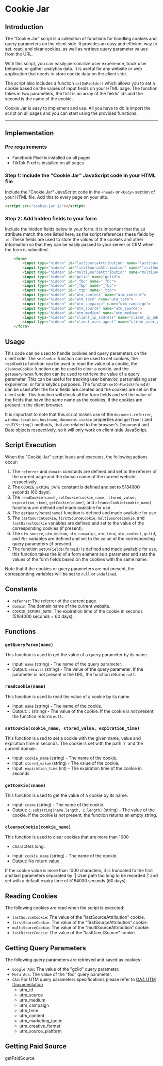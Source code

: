 # Cookie Jar

## Introduction

The "Cookie Jar" script is a collection of functions for handling cookies and query parameters on the client side. It provides an easy and efficient way to set, read, and clear cookies, as well as retrieve query parameter values from the URL.

With this script, you can easily personalize user experience, track user behavior, or gather analytics data. It is useful for any website or web application that needs to store cookie data on the client side.

The script also includes a function `setOnFields()` which allows you to set a cookie based on the values of input fields on your HTML page. The function takes in two parameters, the first is an array of the fields' ids and the second is the name of the cookie.

Cookie Jar is easy to implement and use. All you have to do is import the script on all pages and you can start using the provided functions.

***

## Implementation

### Pre requirements
- Facebook Pixel is installed on all pages
- TikTok Pixel is installed on all pages


### Step 1: Include the "Cookie Jar" JavaScript code in your HTML file
Include the "Cookie Jar" JavaScript code in the `<head>` or `<body>` section of your HTML file.
Add this to every page on your site.

```html
<script src="cookie-jar.js"></script>
```

### Step 2: Add hidden fields to your form
Include the hidden fields below in your form.  It is important that the `id` attribute match the one listed here, as the script references these fields by `id`.
These fields are used to store the values of the cookies and other information so that they can be easily passed to your server or CRM when the form is submitted.

```html
    <form>
        <input type="hidden" id="lastSourceAttribution" name="lastSourceAttribution">
        <input type="hidden" id="firstSourceAttribution" name="firstSourceAttribution">
        <input type="hidden" id="multiSourceAttribution" name="multiSourceAttribution">
        <input type="hidden" id="gclid" name="gclid">
        <input type="hidden" id="_fbc" name="_fbc">
        <input type="hidden" id="_fbp" name="_fbp">
        <input type="hidden" id="_ttp" name="_ttp">
        <input type="hidden" id="utm_content" name="utm_content">
        <input type="hidden" id="utm_term" name="utm_term">
        <input type="hidden" id="utm_campaign" name="utm_campaign">
        <input type="hidden" id="utm_source" name="utm_source">
        <input type="hidden" id="utm_medium" name="utm_medium">
        <input type="hidden" id="client_ip_address" name="client_ip_address">
        <input type="hidden" id="client_user_agent" name="client_user_agent">
    </form>
```


## Usage
This code can be used to handle cookies and query parameters on the client side. The `setCookie` function can be used to set cookies, the `readCookie` function can be used to read the value of a cookie, the `cleanseCookie` function can be used to clear a cookie, and the `getQueryParam` function can be used to retrieve the value of a query parameter. This can be useful for tracking user behavior, personalizing user experience, or for analytics purposes. The function `setOnFields(formId)` can be used after the form fields are created and the cookies are set on the client side. This function will check all the form fields and set the value of the fields that have the same name as the cookies, if the cookies are present in the client browser.

It is important to note that this script makes use of the `document.referrer`, `window.location.hostname`, `document.cookie` properties and `getTime()` and `toUTCString()` methods, that are related to the browser's Document and Date objects respectively, so it will only work on client-side JavaScript.

## Script Execution

When the "Cookie Jar" script loads and executes, the following actions occur:

1. The `referrer` and `domain` constants are defined and set to the referrer of the current page and the domain name of the current website, respectively.
2. The `COOKIE_EXPIRE_DATE` constant is defined and set to 5184000 seconds (60 days).
3. The `readCookie(name)`, `setCookie(cookie_name, stored_value, expiration_time)`, `getCookie(cname)`, and `cleanseCookie(cookie_name)` functions are defined and made available for use.
4. The `getQueryParam(name)` function is defined and made available for use.
5. The `lastSourceCookie`, `firstSourceCookie`, `multiSourceCookie`, and `lastDirectCookie` variables are defined and set to the value of the corresponding cookies (if present).
6. The `utm_source`, `utm_medium`, `utm_campaign`, `utm_term`, `utm_content`, `gclid`, and `fbc` variables are defined and set to the value of the corresponding query parameters (if present).
7. The function `setOnFields(formId)` is defined and made available for use, this function takes the id of a form element as a parameter and sets the values of the form fields based on the cookies with the same name.

Note that if the cookies or query parameters are not present, the corresponding variables will be set to `null` or `undefined`.


## Constants
- `referrer`: The referrer of the current page.
- `domain`: The domain name of the current website.
- `COOKIE_EXPIRE_DATE`: The expiration time of the cookie in seconds (5184000 seconds = 60 days).

## Functions

### `getQueryParam(name)`
This function is used to get the value of a query parameter by its name.
- Input: `name` (string) - The name of the query parameter.
- Output: `results` (string) - The value of the query parameter. If the parameter is not present in the URL, the function returns `null`.

### `readCookie(name)`
This function is used to read the value of a cookie by its name.
- Input: `name` (string) - The name of the cookie.
- Output: `c` (string) - The value of the cookie. If the cookie is not present, the function returns `null`.

### `setCookie(cookie_name, stored_value, expiration_time)`
This function is used to set a cookie with the given name, value and expiration time in seconds. The cookie is set with the path '/' and the  current domain.
- Input: `cookie_name` (string) - The name of the cookie.
- Input: `stored_value` (string) - The value of the cookie.
- Input: `expiration_time` (int) - The expiration time of the cookie in seconds.

### `getCookie(cname)`
This function is used to get the value of a cookie by its name.
- Input: `cname` (string) - The name of the cookie.
- Output: `c.substring(name.length, c.length)` (string) - The value of the cookie. If the cookie is not present, the function returns an empty string.

### `cleanseCookie(cookie_name)`
This function is used to clear cookies that are more than 1000
 * characters long.
- Input: `cookie_name` (string) - The name of the cookie.
- Output: No return value.

If the cookie value is more than 1000 characters, it is truncated to the first and last parameters separated by '| User path too long to be recorded |' and set with a default expiry time of 5184000 seconds (60 days).

## Reading Cookies
The following cookies are read when the script is executed:
- `lastSourceCookie`: The value of the "lastSourceAttribution" cookie.
- `firstSourceCookie`: The value of the "firstSourceAttribution" cookie.
- `multiSourceCookie`: The value of the "multiSourceAttribution" cookie.
- `lastDirectCookie`: The value of the "lastDirectSource" cookie.

## Getting Query Parameters
The following query parameters are retrieved and saved as cookies :

- `Google Ads`: The value of the "gclid" query parameter.
- `Meta Ads`: The value of the "fbc" query parameter.
- `GA4`: For UTM query parameters specifications please refer to [GA4 UTM Documentation](https://support.google.com/analytics/answer/10917952?hl=en#zippy=%2Cin-this-article)
    - utm_id
    - utm_source
    - utm_medium
    - utm_campaign
    - utm_term
    - utm_content
    - utm_marketing_tactic
    - utm_creative_format
    - utm_source_platform




## Getting Paid Source
getPaidSource